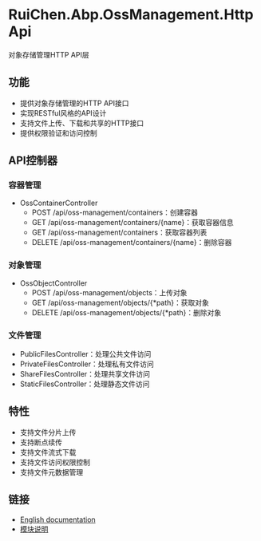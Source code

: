 # RuiChen.Abp.OssManagement.HttpApi

对象存储管理HTTP API层

## 功能

* 提供对象存储管理的HTTP API接口
* 实现RESTful风格的API设计
* 支持文件上传、下载和共享的HTTP接口
* 提供权限验证和访问控制

## API控制器

### 容器管理
* OssContainerController
  * POST /api/oss-management/containers：创建容器
  * GET /api/oss-management/containers/{name}：获取容器信息
  * GET /api/oss-management/containers：获取容器列表
  * DELETE /api/oss-management/containers/{name}：删除容器

### 对象管理
* OssObjectController
  * POST /api/oss-management/objects：上传对象
  * GET /api/oss-management/objects/{*path}：获取对象
  * DELETE /api/oss-management/objects/{*path}：删除对象

### 文件管理
* PublicFilesController：处理公共文件访问
* PrivateFilesController：处理私有文件访问
* ShareFilesController：处理共享文件访问
* StaticFilesController：处理静态文件访问

## 特性

* 支持文件分片上传
* 支持断点续传
* 支持文件流式下载
* 支持文件访问权限控制
* 支持文件元数据管理

## 链接

* [English documentation](./README.EN.md)
* [模块说明](../README.md)

